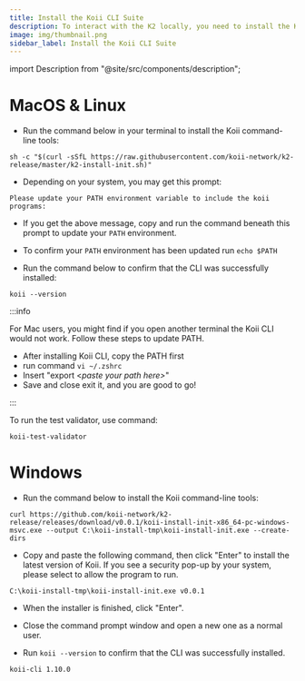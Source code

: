 ```yaml
---
title: Install the Koii CLI Suite
description: To interact with the K2 locally, you need to install the Koii CLI.
image: img/thumbnail.png
sidebar_label: Install the Koii CLI Suite
---
```


import Description from "@site/src/components/description";

<Description
  text="To interact with the K2 locally, you need to install the Koii CLI."
/>

# MacOS & Linux

- Run the command below in your terminal to install the Koii command-line tools:

```
sh -c "$(curl -sSfL https://raw.githubusercontent.com/koii-network/k2-release/master/k2-install-init.sh)"
```

- Depending on your system, you may get this prompt:

```
Please update your PATH environment variable to include the koii programs:
```

- If you get the above message, copy and run the command beneath this prompt to update your `PATH` environment.

- To confirm your `PATH` environment has been updated run `echo $PATH`

- Run the command below to confirm that the CLI was successfully installed:

```
koii --version
```

:::info

For Mac users, you might find if you open another terminal the Koii CLI would not work. Follow these steps to update PATH.

- After installing Koii CLI, copy the PATH first
- run command `vi ~/.zshrc`
- Insert "export <_paste your path here>_"
- Save and close exit it, and you are good to go!

:::

To run the test validator, use command:&#x20;

```
koii-test-validator
```

# Windows

- Run the command below to install the Koii command-line tools:

```
curl https://github.com/koii-network/k2-release/releases/download/v0.0.1/koii-install-init-x86_64-pc-windows-msvc.exe --output C:\koii-install-tmp\koii-install-init.exe --create-dirs
```

- Copy and paste the following command, then click "Enter" to install the latest version of Koii. If you see a security pop-up by your system, please select to allow the program to run.

```
C:\koii-install-tmp\koii-install-init.exe v0.0.1
```

- When the installer is finished, click "Enter".

- Close the command prompt window and open a new one as a normal user.
- Run `koii --version` to confirm that the CLI was successfully installed.

```
koii-cli 1.10.0
```
